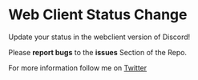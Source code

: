 # Web Client Status Change

Update your status in the webclient version of Discord! 

Please **report bugs** to the **issues** Section of the Repo.

For more information follow me on [Twitter](https://twitter.com/notfluted)


